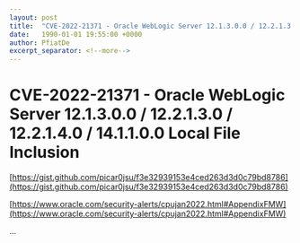 ```yaml
---
layout: post
title:  "CVE-2022-21371 - Oracle WebLogic Server 12.1.3.0.0 / 12.2.1.3.0 / 12.2.1.4.0 / 14.1.1.0.0 Local File Inclusion"
date:   1990-01-01 19:55:00 +0000
author: PfiatDe
excerpt_separator: <!--more-->
---
```


# CVE-2022-21371 - Oracle WebLogic Server 12.1.3.0.0 / 12.2.1.3.0 / 12.2.1.4.0 / 14.1.1.0.0 Local File Inclusion

[https://gist.github.com/picar0jsu/f3e32939153e4ced263d3d0c79bd8786](https://gist.github.com/picar0jsu/f3e32939153e4ced263d3d0c79bd8786)

[https://www.oracle.com/security-alerts/cpujan2022.html#AppendixFMW](https://www.oracle.com/security-alerts/cpujan2022.html#AppendixFMW)

...
<!--more-->
